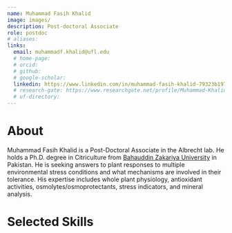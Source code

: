 ```yaml
---
name: Muhammad Fasih Khalid
image: images/
description: Post-doctoral Associate
role: postdoc
# aliases:
links:
  email: muhammadf.khalid@ufl.edu
  # home-page: 
  # orcid: 
  # github: 
  # google-scholar: 
  linkedin: https://www.linkedin.com/in/muhammad-fasih-khalid-79323b197/
  # research-gate: https://www.researchgate.net/profile/Muhammad-Khalid-33
  # uf-directory:
---
```

# About
Muhammad Fasih Khalid is a Post-Doctoral Associate in the Albrecht lab. He holds a Ph.D. degree in Citriculture from [Bahauddin Zakariya University](https://nam10.safelinks.protection.outlook.com/?url=https%3A%2F%2Fwww.bzu.edu.pk%2F&data=05%7C01%7Ccaroline.defava%40ufl.edu%7Cfd5baf85696b43ee34eb08db61134091%7C0d4da0f84a314d76ace60a62331e1b84%7C0%7C0%7C638210507536870415%7CUnknown%7CTWFpbGZsb3d8eyJWIjoiMC4wLjAwMDAiLCJQIjoiV2luMzIiLCJBTiI6Ik1haWwiLCJXVCI6Mn0%3D%7C3000%7C%7C%7C&sdata=Yhc2RatMiEJ6YqAxCFVpCXlscQRH76quR%2BePM9jQkF4%3D&reserved=0) in Pakistan. He is seeking answers to plant responses to multiple environmental stress conditions and what mechanisms are involved in their tolerance. His expertise includes whole plant physiology, antioxidant activities, osmolytes/osmoprotectants, stress indicators, and mineral analysis.

# Selected Skills
